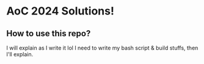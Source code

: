 # AoC 2024 Solutions!

## How to use this repo?
I will explain as I write it lol
I need to write my bash script & build stuffs, then I'll explain.
